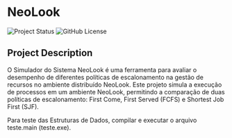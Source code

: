 # NeoLook

![Project Status](https://img.shields.io/badge/status-in%20progress-yellow)
![GitHub License](https://img.shields.io/github/license/LViniciusk/neolook)

## Project Description

O Simulador do Sistema NeoLook é uma ferramenta para avaliar o desempenho de diferentes políticas de escalonamento na gestão de recursos no ambiente distribuído NeoLook. Este projeto simula a execução de processos em um ambiente NeoLook, permitindo a comparação de duas políticas de escalonamento: First Come, First Served (FCFS) e Shortest Job First (SJF).

Para teste das Estruturas de Dados, compilar e executar o arquivo teste.main (teste.exe).
